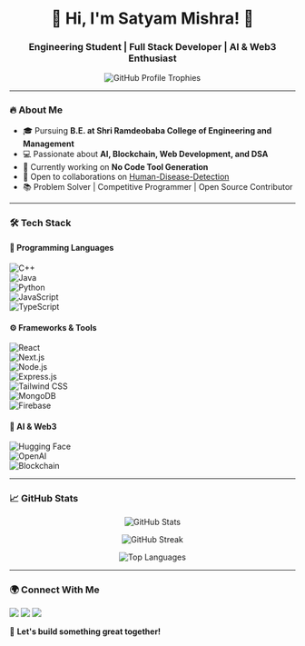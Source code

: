 <h1 align="center">🚀 Hi, I'm Satyam Mishra! 👋</h1>
<h3 align="center">Engineering Student | Full Stack Developer | AI & Web3 Enthusiast</h3>

<p align="center">
  <img src="https://github-profile-trophy.vercel.app/?username=satyam-mishra-1&theme=algolia&no-frame=true&margin-w=15" alt="GitHub Profile Trophies">
</p>

---

### 🔥 About Me  
- 🎓 Pursuing **B.E. at Shri Ramdeobaba College of Engineering and Management**  
- 💻 Passionate about **AI, Blockchain, Web Development, and DSA**  
- 🚀 Currently working on **No Code Tool Generation**  
- 🤝 Open to collaborations on [Human-Disease-Detection](https://github.com/Satyam-Mishra-1/Human-Disease-Detection.git)  
- 📚 Problem Solver | Competitive Programmer | Open Source Contributor  

---

### 🛠️ Tech Stack  
#### 🚀 Programming Languages  
![C++](https://img.shields.io/badge/-C++-00599C?style=flat&logo=c%2B%2B&logoColor=white)  
![Java](https://img.shields.io/badge/-Java-007396?style=flat&logo=java)  
![Python](https://img.shields.io/badge/-Python-3776AB?style=flat&logo=python&logoColor=white)  
![JavaScript](https://img.shields.io/badge/-JavaScript-F7DF1E?style=flat&logo=javascript&logoColor=black)  
![TypeScript](https://img.shields.io/badge/-TypeScript-3178C6?style=flat&logo=typescript)  

#### ⚙️ Frameworks & Tools  
![React](https://img.shields.io/badge/-React-61DAFB?style=flat&logo=react&logoColor=black)  
![Next.js](https://img.shields.io/badge/-Next.js-000000?style=flat&logo=nextdotjs)  
![Node.js](https://img.shields.io/badge/-Node.js-339933?style=flat&logo=node.js&logoColor=white)  
![Express.js](https://img.shields.io/badge/-Express.js-000000?style=flat&logo=express&logoColor=white)  
![Tailwind CSS](https://img.shields.io/badge/-Tailwind_CSS-38B2AC?style=flat&logo=tailwind-css&logoColor=white)  
![MongoDB](https://img.shields.io/badge/-MongoDB-47A248?style=flat&logo=mongodb&logoColor=white)  
![Firebase](https://img.shields.io/badge/-Firebase-FFCA28?style=flat&logo=firebase&logoColor=black)  

#### 📡 AI & Web3  
![Hugging Face](https://img.shields.io/badge/-Hugging%20Face-FFAA00?style=flat&logo=huggingface&logoColor=white)  
![OpenAI](https://img.shields.io/badge/-OpenAI-412991?style=flat&logo=openai)  
![Blockchain](https://img.shields.io/badge/-Blockchain-121D33?style=flat&logo=ethereum)  

---

### 📈 GitHub Stats  
<p align="center">
  <img src="https://github-readme-stats.vercel.app/api?username=satyam-mishra-1&show_icons=true&theme=radical" alt="GitHub Stats">
</p>

<p align="center">
  <img src="https://github-readme-streak-stats.herokuapp.com/?user=satyam-mishra-1&theme=radical" alt="GitHub Streak">
</p>

<p align="center">
  <img src="https://github-readme-stats.vercel.app/api/top-langs/?username=satyam-mishra-1&layout=compact&theme=radical" alt="Top Languages">
</p>

---

### 🌍 Connect With Me  
<p align="left">
  <a href="https://www.linkedin.com/in/satyam-mishra-1/" target="_blank"><img src="https://img.shields.io/badge/-LinkedIn-0A66C2?style=flat&logo=Linkedin&logoColor=white"></a>
  <a href="https://twitter.com/your-twitter" target="_blank"><img src="https://img.shields.io/badge/-Twitter-1DA1F2?style=flat&logo=Twitter&logoColor=white"></a>
  <a href="mailto:your-email@example.com"><img src="https://img.shields.io/badge/-Email-D14836?style=flat&logo=Gmail&logoColor=white"></a>
</p>

🚀 **Let's build something great together!**  
